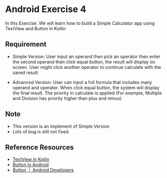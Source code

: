 # Android Exercise 4

In this Exercise. We will learn how to build a Simple Calculator app using TextView and Button in Kotlin

## Requirement

* Simple Version: User input an operand then pick an operator then enter the second operand then click equal button, the result will display on screen. User might click another operator to continue calculate with the saved result

* Advanced Version: User can input a full formula that includes many operand and operator. When click equal button, the system will display the final result. The priority in calculate is applied (For example, Multiple and Division has priority higher than plus and minus)

## Note
* This version is an implement of Simple Version
* Lots of bug is still not fixed.

## Reference Resources

* [TextView in Kotlin](https://www.geeksforgeeks.org/textview-in-kotlin/)
* [Button in Android](https://www.geeksforgeeks.org/button-in-kotlin/)
* [Button  |  Android Developers](https://developer.android.com/reference/kotlin/android/widget/Button)